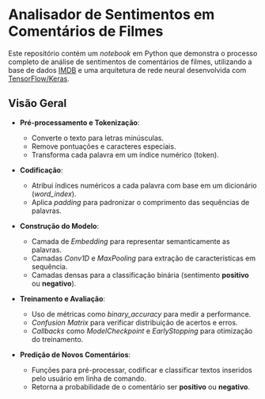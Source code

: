 # Analisador de Sentimentos em Comentários de Filmes

Este repositório contém um *notebook* em Python que demonstra o processo completo de análise de sentimentos de comentários de filmes, utilizando a base de dados [IMDB](https://keras.io/api/datasets/imdb/) e uma arquitetura de rede neural desenvolvida com [TensorFlow/Keras](https://www.tensorflow.org/). 

## Visão Geral

- **Pré-processamento e Tokenização**:  
  - Converte o texto para letras minúsculas.  
  - Remove pontuações e caracteres especiais.  
  - Transforma cada palavra em um índice numérico (token).

- **Codificação**:  
  - Atribui índices numéricos a cada palavra com base em um dicionário (*word_index*).  
  - Aplica *padding* para padronizar o comprimento das sequências de palavras.

- **Construção do Modelo**:  
  - Camada de *Embedding* para representar semanticamente as palavras.  
  - Camadas *Conv1D* e *MaxPooling* para extração de características em sequência.  
  - Camadas densas para a classificação binária (sentimento **positivo** ou **negativo**).

- **Treinamento e Avaliação**:  
  - Uso de métricas como *binary_accuracy* para medir a performance.  
  - *Confusion Matrix* para verificar distribuição de acertos e erros.  
  - *Callbacks* como *ModelCheckpoint* e *EarlyStopping* para otimização do treinamento.

- **Predição de Novos Comentários**:  
  - Funções para pré-processar, codificar e classificar textos inseridos pelo usuário em linha de comando.  
  - Retorna a probabilidade de o comentário ser **positivo** ou **negativo**.
